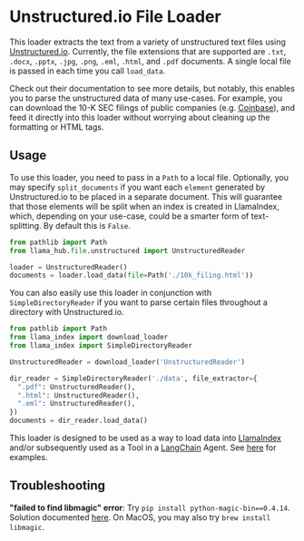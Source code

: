 # Unstructured.io File Loader

This loader extracts the text from a variety of unstructured text files using [Unstructured.io](https://github.com/Unstructured-IO/unstructured). Currently, the file extensions that are supported are `.txt`, `.docx`, `.pptx`, `.jpg`, `.png`, `.eml`, `.html`, and `.pdf` documents. A single local file is passed in each time you call `load_data`.

Check out their documentation to see more details, but notably, this enables you to parse the unstructured data of many use-cases. For example, you can download the 10-K SEC filings of public companies (e.g. [Coinbase](https://www.sec.gov/ix?doc=/Archives/edgar/data/0001679788/000167978822000031/coin-20211231.htm)), and feed it directly into this loader without worrying about cleaning up the formatting or HTML tags.

## Usage

To use this loader, you need to pass in a `Path` to a local file. Optionally, you may specify `split_documents` if you want each `element` generated by Unstructured.io to be placed in a separate document. This will guarantee that those elements will be split when an index is created in LlamaIndex, which, depending on your use-case, could be a smarter form of text-splitting. By default this is `False`.

```python
from pathlib import Path
from llama_hub.file.unstructured import UnstructuredReader

loader = UnstructuredReader()
documents = loader.load_data(file=Path('./10k_filing.html'))
```

You can also easily use this loader in conjunction with `SimpleDirectoryReader` if you want to parse certain files throughout a directory with Unstructured.io.

```python
from pathlib import Path
from llama_index import download_loader
from llama_index import SimpleDirectoryReader

UnstructuredReader = download_loader('UnstructuredReader')

dir_reader = SimpleDirectoryReader('./data', file_extractor={
  ".pdf": UnstructuredReader(),
  ".html": UnstructuredReader(),
  ".eml": UnstructuredReader(),
})
documents = dir_reader.load_data()
```

This loader is designed to be used as a way to load data into [LlamaIndex](https://github.com/jerryjliu/llama_index/tree/main/llama_index) and/or subsequently used as a Tool in a [LangChain](https://github.com/hwchase17/langchain) Agent. See [here](https://github.com/emptycrown/llama-hub/tree/main) for examples.

## Troubleshooting

**"failed to find libmagic" error**: Try `pip install python-magic-bin==0.4.14`. Solution documented [here](https://github.com/Yelp/elastalert/issues/1927#issuecomment-425040424). On MacOS, you may also try `brew install libmagic`.
